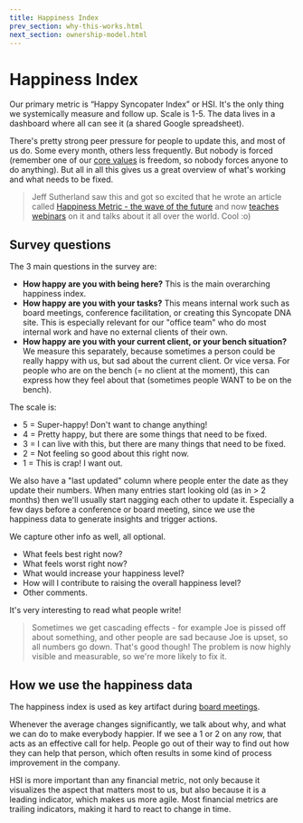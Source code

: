 ```yaml
---
title: Happiness Index
prev_section: why-this-works.html
next_section: ownership-model.html
---
```


Happiness Index
===============

Our primary metric is “Happy Syncopater Index” or HSI. It's the only thing we systemically measure and follow up. Scale is 1-5. The data lives in a dashboard where all can see it (a shared Google spreadsheet).

There's pretty strong peer pressure for people to update this, and most of us do. Some every month, others less frequently. But nobody is forced (remember one of our [core values](what-is-crisp.html) is freedom, so nobody forces anyone to do anything). But all in all this gives us a great overview of what's working and what needs to be fixed.

> Jeff Sutherland saw this and got so excited that he wrote an article called [Happiness Metric - the wave of the future](http://www.scruminc.com/happiness-metric-wave-of-future) and now [teaches webinars](http://www.scruminc.com/happiness_metric/) on it and talks about it all over the world. Cool :o)

Survey questions
----------------

The 3 main questions in the survey are:

-   **How happy are you with being here?** This is the main overarching happiness index.
-   **How happy are you with your tasks?** This means internal work such as board meetings, conference facilitation, or creating this Syncopate DNA site. This is especially relevant for our "office team" who do most internal work and have no external clients of their own.
-   **How happy are you with your current client, or your bench situation?** We measure this separately, because sometimes a person could be really happy with us, but sad about the current client. Or vice versa. For people who are on the bench (= no client at the moment), this can express how they feel about that (sometimes people WANT to be on the bench).

The scale is:

-   5 = Super-happy! Don't want to change anything!
-   4 = Pretty happy, but there are some things that need to be fixed.
-   3 = I can live with this, but there are many things that need to be fixed.
-   2 = Not feeling so good about this right now.
-   1 = This is crap! I want out.

We also have a "last updated" column where people enter the date as they update their numbers. When many entries start looking old (as in &gt; 2 months) then we'll usually start nagging each other to update it. Especially a few days before a conference or board meeting, since we use the happiness data to generate insights and trigger actions.

We capture other info as well, all optional.

-   What feels best right now?
-   What feels worst right now?
-   What would increase your happiness level?
-   How will I contribute to raising the overall happiness level?
-   Other comments.

It's very interesting to read what people write!

> Sometimes we get cascading effects - for example Joe is pissed off about something, and other people are sad because Joe is upset, so all numbers go down. That's good though! The problem is now highly visible and measurable, so we're more likely to fix it.

How we use the happiness data
-----------------------------

The happiness index is used as key artifact during [board meetings](board.html).

Whenever the average changes significantly, we talk about why, and what we can do to make everybody happier. If we see a 1 or 2 on any row, that acts as an effective call for help. People go out of their way to find out how they can help that person, which often results in some kind of process improvement in the company.

HSI is more important than any financial metric, not only because it visualizes the aspect that matters most to us, but also because it is a leading indicator, which makes us more agile. Most financial metrics are trailing indicators, making it hard to react to change in time.
